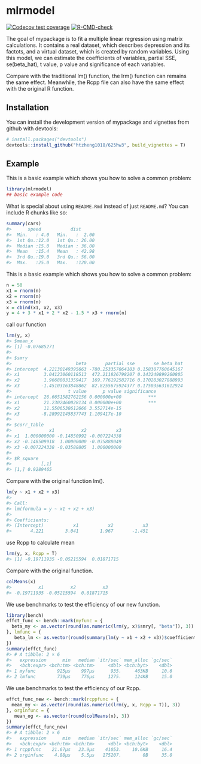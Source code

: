 
<!-- README.md is generated from README.Rmd. Please edit that file -->

# mlrmodel

<!-- badges: start -->

[![Codecov test
coverage](https://codecov.io/gh/htzheng1018/625hw3/branch/main/graph/badge.svg)](https://app.codecov.io/gh/htzheng1018/625hw3?branch=main)
[![R-CMD-check](https://github.com/htzheng1018/625hw3/actions/workflows/R-CMD-check.yaml/badge.svg)](https://github.com/htzheng1018/625hw3/actions/workflows/R-CMD-check.yaml)
<!-- badges: end -->

The goal of mypackage is to fit a multiple linear regression using
matrix calculations. It contains a real dataset, which describes
depression and its factots, and a virtual dataset, which is created by
random variables. Using this model, we can estimate the coefficients of
variables, partial SSE, se(beta_hat), t value, p value and significance
of each variables.

Compare with the traditional lm() function, the lrm() function can
remains the same effect. Meanwhile, the Rcpp file can also have the same
effect with the original R function.

## Installation

You can install the development version of mypackage and vignettes from
github with devtools:

``` r
# install.packages("devtools")
devtools::install_github("htzheng1018/625hw3", build_vignettes = T)
```

## Example

This is a basic example which shows you how to solve a common problem:

``` r
library(mlrmodel)
## basic example code
```

What is special about using `README.Rmd` instead of just `README.md`?
You can include R chunks like so:

``` r
summary(cars)
#>      speed           dist       
#>  Min.   : 4.0   Min.   :  2.00  
#>  1st Qu.:12.0   1st Qu.: 26.00  
#>  Median :15.0   Median : 36.00  
#>  Mean   :15.4   Mean   : 42.98  
#>  3rd Qu.:19.0   3rd Qu.: 56.00  
#>  Max.   :25.0   Max.   :120.00
```

This is a basic example which shows you how to solve a common problem:

``` r
n = 50
x1 = rnorm(n)
x2 = rnorm(n)
x3 = rnorm(n)
x = cbind(x1, x2, x3)
y = 4 + 3 * x1 + 2 * x2 - 1.5 * x3 + rnorm(n)
```

call our function

``` r
lrm(y, x)
#> $mean_x
#> [1] -0.07685271
#> 
#> $smry
#>                        beta       partial sse       se beta_hat
#> intercept  4.22130149395663 -780.253357064103 0.158307760645167
#> x1         3.04123060118513  472.211826798207 0.143249899260805
#> x2         1.96688031359417  169.776192582716 0.170283027888993
#> x3        -1.45103163848862  82.8255675924377 0.175035631612924
#>                     t value      p value significance
#> intercept  26.6651582762156 0.000000e+00          ***
#> x1         21.2302460028134 0.000000e+00          ***
#> x2         11.5506538612666 3.552714e-15             
#> x3        -8.28992145837743 1.109417e-10             
#> 
#> $corr_table
#>              x1          x2           x3
#> x1  1.000000000 -0.14850992 -0.007224338
#> x2 -0.148509918  1.00000000 -0.035888049
#> x3 -0.007224338 -0.03588805  1.000000000
#> 
#> $R_square
#>           [,1]
#> [1,] 0.9289465
```

Compare with the original function lm().

``` r
lm(y ~ x1 + x2 + x3)
#> 
#> Call:
#> lm(formula = y ~ x1 + x2 + x3)
#> 
#> Coefficients:
#> (Intercept)           x1           x2           x3  
#>       4.221        3.041        1.967       -1.451
```

use Rcpp to calculate mean

``` r
lrm(y, x, Rcpp = T)
#> [1] -0.19711935 -0.05215594  0.01871715
```

Compare with the original function.

``` r
colMeans(x)
#>          x1          x2          x3 
#> -0.19711935 -0.05215594  0.01871715
```

We use benchmarks to test the efficiency of our new function.

``` r
library(bench)
effct_func <- bench::mark(myfunc = {
  beta_my <- as.vector(round(as.numeric(lrm(y, x)$smry[, "beta"]), 3))
}, lmfunc = {
   beta_lm <- as.vector(round(summary(lm(y ~ x1 + x2 + x3))$coefficients[, "Estimate"], 3))
})
summary(effct_func)
#> # A tibble: 2 × 6
#>   expression      min   median `itr/sec` mem_alloc `gc/sec`
#>   <bch:expr> <bch:tm> <bch:tm>     <dbl> <bch:byt>    <dbl>
#> 1 myfunc        925µs    997µs      935.     463KB     10.6
#> 2 lmfunc        739µs    776µs     1275.     124KB     15.0
```

We use benchmarks to test the efficiency of our Rcpp.

``` r
effct_func_new <- bench::mark(rcppfunc = {
  mean_my <- as.vector(round(as.numeric(lrm(y, x, Rcpp = T)), 3))
}, orginfunc = {
   mean_og <- as.vector(round(colMeans(x), 3))
})
summary(effct_func_new)
#> # A tibble: 2 × 6
#>   expression      min   median `itr/sec` mem_alloc `gc/sec`
#>   <bch:expr> <bch:tm> <bch:tm>     <dbl> <bch:byt>    <dbl>
#> 1 rcppfunc    21.67µs   23.9µs    41053.    10.6KB     16.4
#> 2 orginfunc    4.88µs    5.5µs   175207.        0B     35.0
```
